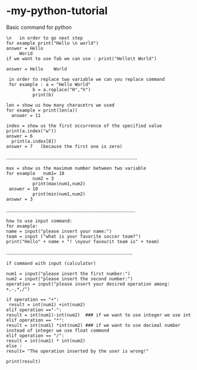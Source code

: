 # -my-python-tutorial
Basic command for python

    \n   in order to go next step
    for example print("Hello \n world") 
    answer = Hello 
         Worid
    if we want to use Tab we can use : print("Hello\t World")

    answer = Hello    World

     in order to replace two variable we can you replace command
     for example : a = "Hello World"
              b = a.replace("H","h")
              print(b)
              
    len = show us how many characetrs we used
    for example = print(len(a)) 
      answer = 11
      
    index = show us the first occurrence of the specified value
    print(a.index("w"))
    answer = 6
      print(a.index[8])
    answer = 7   (because the first one is zero)
........................................................................................
 
    max = show us the maximum number between two variable
    for example   num1= 10
              num2 = 3
              print(max(num1,num2)
     answer = 10
              print(min(num1,num2)
    answwr = 3
.......................................................................................

    how to use input command:
    for example:
    name = input("please insert your name:")
    team = input ("what is your favorite soccer team?")
    print("Hello" + name + "! \nyour favourit team is" + team)

.....................................................................................
 
    if command with input (calculator)
 
    num1 = input("please insert the first number:")
    num2 = input("please insert the second number:")
    operation = input("please insert your desired operation among: +,-,*,/")

    if operation == "+":
     result = int(num1) +int(num2)
    elif operation =="-":
    result = int(num1)-int(num2)  ### if we want to use integer we use int
    elif operation == "*":
    result = int(num1) *int(num2) ### if we want to use decimal number instead of integer we use float commond
    elif operation == "/":
    result = int(num1) * int(num2)
    else :
    result= "The operation inserted by the user is wrong!"

    print(result)

      


      
      
              
